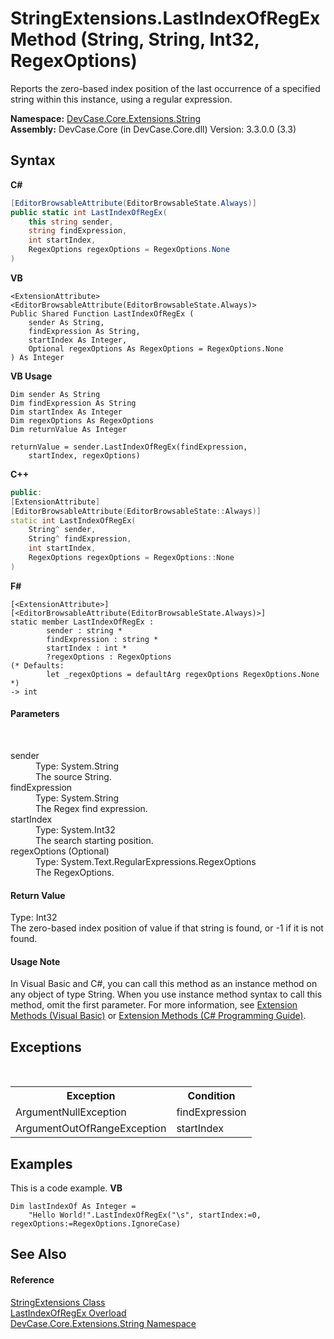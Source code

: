 # StringExtensions.LastIndexOfRegEx Method (String, String, Int32, RegexOptions)
 

Reports the zero-based index position of the last occurrence of a specified string within this instance, using a regular expression.

**Namespace:**&nbsp;<a href="N_DevCase_Core_Extensions_String">DevCase.Core.Extensions.String</a><br />**Assembly:**&nbsp;DevCase.Core (in DevCase.Core.dll) Version: 3.3.0.0 (3.3)

## Syntax

**C#**<br />
``` C#
[EditorBrowsableAttribute(EditorBrowsableState.Always)]
public static int LastIndexOfRegEx(
	this string sender,
	string findExpression,
	int startIndex,
	RegexOptions regexOptions = RegexOptions.None
)
```

**VB**<br />
``` VB
<ExtensionAttribute>
<EditorBrowsableAttribute(EditorBrowsableState.Always)>
Public Shared Function LastIndexOfRegEx ( 
	sender As String,
	findExpression As String,
	startIndex As Integer,
	Optional regexOptions As RegexOptions = RegexOptions.None
) As Integer
```

**VB Usage**<br />
``` VB Usage
Dim sender As String
Dim findExpression As String
Dim startIndex As Integer
Dim regexOptions As RegexOptions
Dim returnValue As Integer

returnValue = sender.LastIndexOfRegEx(findExpression, 
	startIndex, regexOptions)
```

**C++**<br />
``` C++
public:
[ExtensionAttribute]
[EditorBrowsableAttribute(EditorBrowsableState::Always)]
static int LastIndexOfRegEx(
	String^ sender, 
	String^ findExpression, 
	int startIndex, 
	RegexOptions regexOptions = RegexOptions::None
)
```

**F#**<br />
``` F#
[<ExtensionAttribute>]
[<EditorBrowsableAttribute(EditorBrowsableState.Always)>]
static member LastIndexOfRegEx : 
        sender : string * 
        findExpression : string * 
        startIndex : int * 
        ?regexOptions : RegexOptions 
(* Defaults:
        let _regexOptions = defaultArg regexOptions RegexOptions.None
*)
-> int 

```


#### Parameters
&nbsp;<dl><dt>sender</dt><dd>Type: System.String<br />The source String.</dd><dt>findExpression</dt><dd>Type: System.String<br />The Regex find expression.</dd><dt>startIndex</dt><dd>Type: System.Int32<br />The search starting position.</dd><dt>regexOptions (Optional)</dt><dd>Type: System.Text.RegularExpressions.RegexOptions<br />The RegexOptions.</dd></dl>

#### Return Value
Type: Int32<br />The zero-based index position of value if that string is found, or -1 if it is not found.

#### Usage Note
In Visual Basic and C#, you can call this method as an instance method on any object of type String. When you use instance method syntax to call this method, omit the first parameter. For more information, see <a href="https://docs.microsoft.com/dotnet/visual-basic/programming-guide/language-features/procedures/extension-methods">Extension Methods (Visual Basic)</a> or <a href="https://docs.microsoft.com/dotnet/csharp/programming-guide/classes-and-structs/extension-methods">Extension Methods (C# Programming Guide)</a>.

## Exceptions
&nbsp;<table><tr><th>Exception</th><th>Condition</th></tr><tr><td>ArgumentNullException</td><td>findExpression</td></tr><tr><td>ArgumentOutOfRangeException</td><td>startIndex</td></tr></table>

## Examples
This is a code example. 
**VB**<br />
``` VB
Dim lastIndexOf As Integer = 
    "Hello World!".LastIndexOfRegEx("\s", startIndex:=0, regexOptions:=RegexOptions.IgnoreCase)
```


## See Also


#### Reference
<a href="T_DevCase_Core_Extensions_String_StringExtensions">StringExtensions Class</a><br /><a href="Overload_DevCase_Core_Extensions_String_StringExtensions_LastIndexOfRegEx">LastIndexOfRegEx Overload</a><br /><a href="N_DevCase_Core_Extensions_String">DevCase.Core.Extensions.String Namespace</a><br />